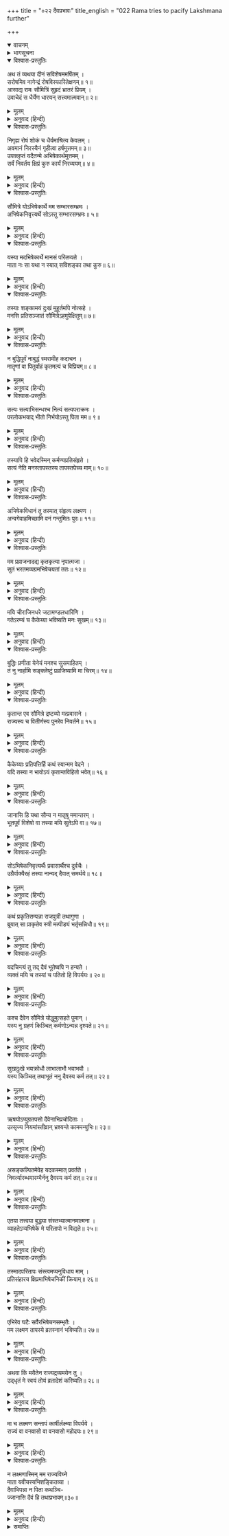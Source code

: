 +++
title = "०२२ दैवप्रभावः"
title_english = "022 Rama tries to pacify Lakshmana further"

+++
<details open><summary>वाचनम्</summary>
<div caption="श्रीराम-हरिसीताराममूर्ति-घनपाठिभ्यां वचनम्" class="audioEmbed" src="https://archive.org/download/Ramayana-recitation-Sriram-harisItArAmamUrti-Ghanapaati-v2/Kanda_2/Kanda_2_AYK-022-Daiva_Prabhavaha.mp3"></div>
</details>

<details><summary>भागसूचना</summary>

22. श्रीरामका लक्ष्मणको समझाते हुए अपने वनवासमें दैवको ही कारण बताना और अभिषेककी सामग्रीको हटा लेनेका आदेश देना
</details>

<details open><summary>विश्वास-प्रस्तुतिः</summary>

अथ तं व्यथया दीनं सविशेषममर्षितम् ।  
सरोषमिव नागेन्द्रं रोषविस्फारितेक्षणम्॥ १॥  
आसाद्य रामः सौमित्रिं सुहृदं भ्रातरं प्रियम् ।  
उवाचेदं स धैर्येण धारयन् सत्त्वमात्मवान्॥ २॥
</details>

<details><summary>मूलम्</summary>

अथ तं व्यथया दीनं सविशेषममर्षितम् ।  
सरोषमिव नागेन्द्रं रोषविस्फारितेक्षणम्॥ १॥  
आसाद्य रामः सौमित्रिं सुहृदं भ्रातरं प्रियम् ।  
उवाचेदं स धैर्येण धारयन् सत्त्वमात्मवान्॥ २॥
</details>

<details><summary>अनुवाद (हिन्दी)</summary>

(श्रीरामके राज्याभिषेकमें विघ्न पड़नेके कारण) सुमित्राकुमार लक्ष्मण मानसिक व्यथासे बहुत दुःखी थे । उनके मनमें विशेष अमर्ष भरा हुआ था । वे रोषसे भरे हुए गजराजकी भाँति क्रोधसे आँखें फाड़-फाड़कर देख रहे थे । अपने मनको वशमें रखनेवाले श्रीराम धैर्यपूर्वक चित्तको निर्विकाररूपसे काबूमें रखते हुए अपने हितैषी सुहृद् प्रिय भाई लक्ष्मणके पास जाकर इस प्रकार बोले—॥ १-२॥
</details>

<details open><summary>विश्वास-प्रस्तुतिः</summary>

निगृह्य रोषं शोकं च धैर्यमाश्रित्य केवलम् ।  
अवमानं निरस्यैनं गृहीत्वा हर्षमुत्तमम्॥ ३॥  
उपक्लृप्तं यदैतन्मे अभिषेकार्थमुत्तमम् ।  
सर्वं निवर्तय क्षिप्रं कुरु कार्यं निरव्ययम्॥ ४॥
</details>

<details><summary>मूलम्</summary>

निगृह्य रोषं शोकं च धैर्यमाश्रित्य केवलम् ।  
अवमानं निरस्यैनं गृहीत्वा हर्षमुत्तमम्॥ ३॥  
उपक्लृप्तं यदैतन्मे अभिषेकार्थमुत्तमम् ।  
सर्वं निवर्तय क्षिप्रं कुरु कार्यं निरव्ययम्॥ ४॥
</details>

<details><summary>अनुवाद (हिन्दी)</summary>

‘लक्ष्मण! केवल धैर्यका आश्रय लेकर अपने मनके क्रोध और शोकको दूर करो, चित्तसे अपमानकी भावना निकाल दो और हृदयमें भलीभाँति हर्ष भरकर मेरे अभिषेकके लिये यह जो उत्तम सामग्री एकत्र की गयी है, इसे शीघ्र हटा दो और ऐसा कार्य करो, जिससे मेरे वनगमनमें बाधा उपस्थित न हो॥ ३-४॥
</details>

<details open><summary>विश्वास-प्रस्तुतिः</summary>

सौमित्रे योऽभिषेकार्थे मम सम्भारसम्भ्रमः ।  
अभिषेकनिवृत्त्यर्थे सोऽस्तु सम्भारसम्भ्रमः॥ ५॥
</details>

<details><summary>मूलम्</summary>

सौमित्रे योऽभिषेकार्थे मम सम्भारसम्भ्रमः ।  
अभिषेकनिवृत्त्यर्थे सोऽस्तु सम्भारसम्भ्रमः॥ ५॥
</details>

<details><summary>अनुवाद (हिन्दी)</summary>

‘सुमित्रानन्दन! अबतक अभिषेकके लिये सामग्री जुटानेमें जो तुम्हारा उत्साह था, वह इसे रोकने और मेरे वन जानेकी तैयारी करनेमें होना चाहिये॥ ५॥
</details>

<details open><summary>विश्वास-प्रस्तुतिः</summary>

यस्या मदभिषेकार्थे मानसं परितप्यते ।  
माता नः सा यथा न स्यात् सविशङ्का तथा कुरु॥ ६॥
</details>

<details><summary>मूलम्</summary>

यस्या मदभिषेकार्थे मानसं परितप्यते ।  
माता नः सा यथा न स्यात् सविशङ्का तथा कुरु॥ ६॥
</details>

<details><summary>अनुवाद (हिन्दी)</summary>

‘मेरे अभिषेकके कारण जिसके चित्तमें संताप हो रहा है, उस हमारी माता कैकेयीको जिससे किसी तरहकी शङ्का न रह जाय, वही काम करो॥ ६॥
</details>

<details open><summary>विश्वास-प्रस्तुतिः</summary>

तस्याः शङ्कामयं दुःखं मुहूर्तमपि नोत्सहे ।  
मनसि प्रतिसञ्जातं सौमित्रेऽहमुपेक्षितुम्॥ ७॥
</details>

<details><summary>मूलम्</summary>

तस्याः शङ्कामयं दुःखं मुहूर्तमपि नोत्सहे ।  
मनसि प्रतिसञ्जातं सौमित्रेऽहमुपेक्षितुम्॥ ७॥
</details>

<details><summary>अनुवाद (हिन्दी)</summary>

‘लक्ष्मण! उसके मनमें संदेहके कारण दुःख उत्पन्न हो, इस बातको मैं दो घड़ीके लिये भी नहीं सह सकता और न इसकी उपेक्षा ही कर सकता हूँ॥
</details>

<details open><summary>विश्वास-प्रस्तुतिः</summary>

न बुद्धिपूर्वं नाबुद्धं स्मरामीह कदाचन ।  
मातॄणां वा पितुर्वाहं कृतमल्पं च विप्रियम्॥ ८॥
</details>

<details><summary>मूलम्</summary>

न बुद्धिपूर्वं नाबुद्धं स्मरामीह कदाचन ।  
मातॄणां वा पितुर्वाहं कृतमल्पं च विप्रियम्॥ ८॥
</details>

<details><summary>अनुवाद (हिन्दी)</summary>

‘मैंने यहाँ कभी जान-बूझकर या अनजानमें माताओंका अथवा पिताजीका कोई छोटा-सा भी अपराध किया हो, ऐसा याद नहीं आता॥ ८॥
</details>

<details open><summary>विश्वास-प्रस्तुतिः</summary>

सत्यः सत्याभिसन्धश्च नित्यं सत्यपराक्रमः ।  
परलोकभयाद् भीतो निर्भयोऽस्तु पिता मम॥ ९॥
</details>

<details><summary>मूलम्</summary>

सत्यः सत्याभिसन्धश्च नित्यं सत्यपराक्रमः ।  
परलोकभयाद् भीतो निर्भयोऽस्तु पिता मम॥ ९॥
</details>

<details><summary>अनुवाद (हिन्दी)</summary>

‘पिताजी सदा सत्यवादी और सत्यपराक्रमी रहे हैं । वे परलोकके भयसे सदा डरते रहते हैं; इसलिये मुझे वही काम करना चाहिये, जिससे मेरे पिताजीका पारलौकिक भय दूर हो जाय॥ ९॥
</details>

<details open><summary>विश्वास-प्रस्तुतिः</summary>

तस्यापि हि भवेदस्मिन् कर्मण्यप्रतिसंहृते ।  
सत्यं नेति मनस्तापस्तस्य तापस्तपेच्च माम्॥ १०॥
</details>

<details><summary>मूलम्</summary>

तस्यापि हि भवेदस्मिन् कर्मण्यप्रतिसंहृते ।  
सत्यं नेति मनस्तापस्तस्य तापस्तपेच्च माम्॥ १०॥
</details>

<details><summary>अनुवाद (हिन्दी)</summary>

‘यदि इस अभिषेकसम्बन्धी कार्यको रोक नहीं दिया गया तो पिताजीको भी मन-ही-मन यह सोचकर संताप होगा कि मेरी बात सच्ची नहीं हुई और उनका वह मनस्ताप मुझे सदा संतप्त करता रहेगा॥ १०॥
</details>

<details open><summary>विश्वास-प्रस्तुतिः</summary>

अभिषेकविधानं तु तस्मात् संहृत्य लक्ष्मण ।  
अन्वगेवाहमिच्छामि वनं गन्तुमितः पुरः॥ ११॥
</details>

<details><summary>मूलम्</summary>

अभिषेकविधानं तु तस्मात् संहृत्य लक्ष्मण ।  
अन्वगेवाहमिच्छामि वनं गन्तुमितः पुरः॥ ११॥
</details>

<details><summary>अनुवाद (हिन्दी)</summary>

‘लक्ष्मण! इन्हीं सब कारणोंसे मैं अपने अभिषेकका कार्य रोककर शीघ्र ही इस नगरसे वनको चला जाना चाहता हूँ॥ ११॥
</details>

<details open><summary>विश्वास-प्रस्तुतिः</summary>

मम प्रव्राजनादद्य कृतकृत्या नृपात्मजा ।  
सुतं भरतमव्यग्रमभिषेचयतां ततः॥ १२॥
</details>

<details><summary>मूलम्</summary>

मम प्रव्राजनादद्य कृतकृत्या नृपात्मजा ।  
सुतं भरतमव्यग्रमभिषेचयतां ततः॥ १२॥
</details>

<details><summary>अनुवाद (हिन्दी)</summary>

‘आज मेरे चले जानेसे कृतकृत्य हुई राजकुमारी कैकेयी अपने पुत्र भरतका निर्भय एवं निश्चिन्त होकर अभिषेक करावे॥ १२॥
</details>

<details open><summary>विश्वास-प्रस्तुतिः</summary>

मयि चीराजिनधरे जटामण्डलधारिणि ।  
गतेऽरण्यं च कैकेय्या भविष्यति मनः सुखम्॥ १३॥
</details>

<details><summary>मूलम्</summary>

मयि चीराजिनधरे जटामण्डलधारिणि ।  
गतेऽरण्यं च कैकेय्या भविष्यति मनः सुखम्॥ १३॥
</details>

<details><summary>अनुवाद (हिन्दी)</summary>

‘मैं वल्कल और मृगचर्म धारण करके सिरपर जटाजूट बाँधे जब वनको चला जाऊँगा, तभी कैकेयीके मनको सुख प्राप्त होगा॥ १३॥
</details>

<details open><summary>विश्वास-प्रस्तुतिः</summary>

बुद्धिः प्रणीता येनेयं मनश्च सुसमाहितम् ।  
तं नु नार्हामि सङ्क्लेष्टुं प्रव्रजिष्यामि मा चिरम्॥ १४॥
</details>

<details><summary>मूलम्</summary>

बुद्धिः प्रणीता येनेयं मनश्च सुसमाहितम् ।  
तं नु नार्हामि सङ्क्लेष्टुं प्रव्रजिष्यामि मा चिरम्॥ १४॥
</details>

<details><summary>अनुवाद (हिन्दी)</summary>

‘जिस विधाताने कैकेयीको ऐसी बुद्धि प्रदान की है तथा जिसकी प्रेरणासे उसका मन मुझे वन भेजनेमें अत्यन्त दृढ़ हो गया है, उसे विफलमनोरथ करके कष्ट देना मेरे लिये उचित नहीं है॥ १४॥
</details>

<details open><summary>विश्वास-प्रस्तुतिः</summary>

कृतान्त एव सौमित्रे द्रष्टव्यो मत्प्रवासने ।  
राज्यस्य च वितीर्णस्य पुनरेव निवर्तने॥ १५॥
</details>

<details><summary>मूलम्</summary>

कृतान्त एव सौमित्रे द्रष्टव्यो मत्प्रवासने ।  
राज्यस्य च वितीर्णस्य पुनरेव निवर्तने॥ १५॥
</details>

<details><summary>अनुवाद (हिन्दी)</summary>

‘सुमित्राकुमार! मेरे इस प्रवासमें तथा पिताद्वारा दिये हुए राज्यके फिर हाथसे निकल जानेमें दैवको ही कारण समझना चाहिये॥ १५॥
</details>

<details open><summary>विश्वास-प्रस्तुतिः</summary>

कैकेय्याः प्रतिपत्तिर्हि कथं स्यान्मम वेदने ।  
यदि तस्या न भावोऽयं कृतान्तविहितो भवेत्॥ १६॥
</details>

<details><summary>मूलम्</summary>

कैकेय्याः प्रतिपत्तिर्हि कथं स्यान्मम वेदने ।  
यदि तस्या न भावोऽयं कृतान्तविहितो भवेत्॥ १६॥
</details>

<details><summary>अनुवाद (हिन्दी)</summary>

‘मेरी समझसे कैकेयीका यह विपरीत मनोभाव दैवका ही विधान है । यदि ऐसा न होता तो वह मुझे वनमें भेजकर पीड़ा देनेका विचार क्यों करती॥ १६॥
</details>

<details open><summary>विश्वास-प्रस्तुतिः</summary>

जानासि हि यथा सौम्य न मातृषु ममान्तरम् ।  
भूतपूर्वं विशेषो वा तस्या मयि सुतेऽपि वा॥ १७॥
</details>

<details><summary>मूलम्</summary>

जानासि हि यथा सौम्य न मातृषु ममान्तरम् ।  
भूतपूर्वं विशेषो वा तस्या मयि सुतेऽपि वा॥ १७॥
</details>

<details><summary>अनुवाद (हिन्दी)</summary>

‘सौम्य! तुम तो जानते ही हो कि मेरे मनमें पहले भी कभी माताओंके प्रति भेदभाव नहीं हुआ और कैकेयी भी पहले मुझमें या अपने पुत्रमें कोई अन्तर नहीं समझती थी॥ १७॥
</details>

<details open><summary>विश्वास-प्रस्तुतिः</summary>

सोऽभिषेकनिवृत्त्यर्थैः प्रवासार्थैश्च दुर्वचैः ।  
उग्रैर्वाक्यैरहं तस्या नान्यद् दैवात् समर्थये॥ १८॥
</details>

<details><summary>मूलम्</summary>

सोऽभिषेकनिवृत्त्यर्थैः प्रवासार्थैश्च दुर्वचैः ।  
उग्रैर्वाक्यैरहं तस्या नान्यद् दैवात् समर्थये॥ १८॥
</details>

<details><summary>अनुवाद (हिन्दी)</summary>

‘मेरे अभिषेकको रोकने और मुझे वनमें भेजनेके लिये उसने राजाको प्रेरित करनेके निमित्त जिन भयंकर और कटुवचनोंका प्रयोग किया है, उन्हें साधारण मनुष्योंके लिये भी मुँहसे निकालना कठिन है । उसकी ऐसी चेष्टामें मैं दैवके सिवा दूसरे किसी कारणका समर्थन नहीं करता॥ १८॥
</details>

<details open><summary>विश्वास-प्रस्तुतिः</summary>

कथं प्रकृतिसम्पन्ना राजपुत्री तथागुणा ।  
ब्रूयात् सा प्राकृतेव स्त्री मत्पीड्यं भर्तृसन्निधौ॥ १९॥
</details>

<details><summary>मूलम्</summary>

कथं प्रकृतिसम्पन्ना राजपुत्री तथागुणा ।  
ब्रूयात् सा प्राकृतेव स्त्री मत्पीड्यं भर्तृसन्निधौ॥ १९॥
</details>

<details><summary>अनुवाद (हिन्दी)</summary>

‘यदि ऐसी बात न होती तो वैसे उत्तम स्वभाव और श्रेष्ठ गुणोंसे युक्त राजकुमारी कैकेयी एक साधारण स्त्रीकी भाँति अपने पतिके समीप मुझे पीड़ा देनेवाली बात कैसे कहती—मुझे कष्ट देनेके लिये रामको वनमें भेजनेका प्रस्ताव कैसे उपस्थित करती॥ १९॥
</details>

<details open><summary>विश्वास-प्रस्तुतिः</summary>

यदचिन्त्यं तु तद् दैवं भूतेष्वपि न हन्यते ।  
व्यक्तं मयि च तस्यां च पतितो हि विपर्ययः॥ २०॥
</details>

<details><summary>मूलम्</summary>

यदचिन्त्यं तु तद् दैवं भूतेष्वपि न हन्यते ।  
व्यक्तं मयि च तस्यां च पतितो हि विपर्ययः॥ २०॥
</details>

<details><summary>अनुवाद (हिन्दी)</summary>

‘जिसके विषयमें कभी कुछ सोचा न गया हो, वही दैवका विधान है । प्राणियोंमें अथवा उनके अधिष्ठाता देवताओंमें भी कोई ऐसा नहीं है, जो उस दैवके विधानको मेट सके; अतः निश्चय ही उसीकी प्रेरणासे मुझमें और कैकेयीमें यह भारी उलट-फेर हुआ है (मेरे हाथमें आया हुआ राज्य चला गया और कैकेयीकी बुद्धि बदल गयी)॥ २०॥
</details>

<details open><summary>विश्वास-प्रस्तुतिः</summary>

कश्च दैवेन सौमित्रे योद्धुमुत्सहते पुमान् ।  
यस्य नु ग्रहणं किञ्चित् कर्मणोऽन्यन्न दृश्यते॥ २१॥
</details>

<details><summary>मूलम्</summary>

कश्च दैवेन सौमित्रे योद्धुमुत्सहते पुमान् ।  
यस्य नु ग्रहणं किञ्चित् कर्मणोऽन्यन्न दृश्यते॥ २१॥
</details>

<details><summary>अनुवाद (हिन्दी)</summary>

‘सुमित्रानन्दन! कर्मोंके सुख-दुःखादिरूप फल प्राप्त होनेपर ही जिसका ज्ञान होता है, कर्मफलसे अन्यत्र कहीं भी जिसका पता नहीं चलता, उस दैवके साथ कौन पुरुष युद्ध कर सकता है?॥ २१॥
</details>

<details open><summary>विश्वास-प्रस्तुतिः</summary>

सुखदुःखे भयक्रोधौ लाभालाभौ भवाभवौ ।  
यस्य किञ्चित् तथाभूतं ननु दैवस्य कर्म तत्॥ २२॥
</details>

<details><summary>मूलम्</summary>

सुखदुःखे भयक्रोधौ लाभालाभौ भवाभवौ ।  
यस्य किञ्चित् तथाभूतं ननु दैवस्य कर्म तत्॥ २२॥
</details>

<details><summary>अनुवाद (हिन्दी)</summary>

‘सुख-दुःख, भय-क्रोध (क्षोभ), लाभ-हानि, उत्पत्ति और विनाश तथा इस प्रकारके और भी जितने परिणाम प्राप्त होते हैं, जिनका कोई कारण समझमें नहीं आता, वे सब दैवके ही कर्म हैं॥ २२॥
</details>

<details open><summary>विश्वास-प्रस्तुतिः</summary>

ऋषयोऽप्युग्रतपसो दैवेनाभिप्रचोदिताः ।  
उत्सृज्य नियमांस्तीव्रान् भ्रश्यन्ते काममन्युभिः॥ २३॥
</details>

<details><summary>मूलम्</summary>

ऋषयोऽप्युग्रतपसो दैवेनाभिप्रचोदिताः ।  
उत्सृज्य नियमांस्तीव्रान् भ्रश्यन्ते काममन्युभिः॥ २३॥
</details>

<details><summary>अनुवाद (हिन्दी)</summary>

‘उग्र तपस्वी ऋषि भी दैवसे प्रेरित होकर अपने तीव्र नियमोंको छोड़ बैठते और काम-क्रोधके द्वारा विवश हो मर्यादासे भ्रष्ट हो जाते हैं॥ २३॥
</details>

<details open><summary>विश्वास-प्रस्तुतिः</summary>

असङ्कल्पितमेवेह यदकस्मात् प्रवर्तते ।  
निवर्त्यारब्धमारम्भैर्ननु दैवस्य कर्म तत्॥ २४॥
</details>

<details><summary>मूलम्</summary>

असङ्कल्पितमेवेह यदकस्मात् प्रवर्तते ।  
निवर्त्यारब्धमारम्भैर्ननु दैवस्य कर्म तत्॥ २४॥
</details>

<details><summary>अनुवाद (हिन्दी)</summary>

‘जो बात बिना सोचे-विचारे अकस्मात् सिरपर आ पड़ती है और प्रयत्नोंद्वारा आरम्भ किये हुए कार्यको रोककर एक नया ही काण्ड उपस्थित कर देती है, अवश्य वह दैवका ही विधान है॥ २४॥
</details>

<details open><summary>विश्वास-प्रस्तुतिः</summary>

एतया तत्त्वया बुद्ध्या संस्तभ्यात्मानमात्मना ।  
व्याहतेऽप्यभिषेके मे परितापो न विद्यते॥ २५॥
</details>

<details><summary>मूलम्</summary>

एतया तत्त्वया बुद्ध्या संस्तभ्यात्मानमात्मना ।  
व्याहतेऽप्यभिषेके मे परितापो न विद्यते॥ २५॥
</details>

<details><summary>अनुवाद (हिन्दी)</summary>

‘इस तात्त्विक बुद्धिके द्वारा स्वयं ही मनको स्थिर कर लेनेके कारण मुझे अपने अभिषेकमें विघ्न पड़ जानेपर भी दुःख या संताप नहीं हो रहा है॥ २५॥
</details>

<details open><summary>विश्वास-प्रस्तुतिः</summary>

तस्मादपरितापः संस्त्वमप्यनुविधाय माम् ।  
प्रतिसंहारय क्षिप्रमाभिषेचनिकीं क्रियाम्॥ २६॥
</details>

<details><summary>मूलम्</summary>

तस्मादपरितापः संस्त्वमप्यनुविधाय माम् ।  
प्रतिसंहारय क्षिप्रमाभिषेचनिकीं क्रियाम्॥ २६॥
</details>

<details><summary>अनुवाद (हिन्दी)</summary>

‘इसी प्रकार तुम भी मेरे विचारका अनुसरण करके संतापशून्य हो राज्याभिषेकके इस आयोजनको शीघ्र बंद करा दो॥ २६॥
</details>

<details open><summary>विश्वास-प्रस्तुतिः</summary>

एभिरेव घटैः सर्वैरभिषेचनसम्भृतैः ।  
मम लक्ष्मण तापस्ये व्रतस्नानं भविष्यति॥ २७॥
</details>

<details><summary>मूलम्</summary>

एभिरेव घटैः सर्वैरभिषेचनसम्भृतैः ।  
मम लक्ष्मण तापस्ये व्रतस्नानं भविष्यति॥ २७॥
</details>

<details><summary>अनुवाद (हिन्दी)</summary>

‘लक्ष्मण! राज्याभिषेकके लिये सँजोकर रखे गये इन्हीं सब कलशोंद्वारा मेरा तापस-व्रतके संकल्पके लिये आवश्यक स्नान होगा॥ २७॥
</details>

<details open><summary>विश्वास-प्रस्तुतिः</summary>

अथवा किं मयैतेन राज्यद्रव्यमयेन तु ।  
उद‍्धृतं मे स्वयं तोयं व्रतादेशं करिष्यति॥ २८॥
</details>

<details><summary>मूलम्</summary>

अथवा किं मयैतेन राज्यद्रव्यमयेन तु ।  
उद‍्धृतं मे स्वयं तोयं व्रतादेशं करिष्यति॥ २८॥
</details>

<details><summary>अनुवाद (हिन्दी)</summary>

‘अथवा राज्याभिषेकसम्बन्धी मङ्गल द्रव्यमय इस कलशजलकी मुझे क्या आवश्यकता है? स्वयं मेरे द्वारा अपने हाथसे निकाला हुआ जल ही मेरे व्रतादेशका साधक होगा॥ २८॥
</details>

<details open><summary>विश्वास-प्रस्तुतिः</summary>

मा च लक्ष्मण सन्तापं कार्षीर्लक्ष्म्या विपर्यये ।  
राज्यं वा वनवासो वा वनवासो महोदयः॥ २९॥
</details>

<details><summary>मूलम्</summary>

मा च लक्ष्मण सन्तापं कार्षीर्लक्ष्म्या विपर्यये ।  
राज्यं वा वनवासो वा वनवासो महोदयः॥ २९॥
</details>

<details><summary>अनुवाद (हिन्दी)</summary>

‘लक्ष्मण! लक्ष्मीके इस उलट-फेरके विषयमें तुम कोई चिन्ता न करो । मेरे लिये राज्य अथवा वनवास दोनों समान हैं, बल्कि विशेष विचार करनेपर वनवास ही महान् अभ्युदयकारी प्रतीत होता है॥ २९॥
</details>

<details open><summary>विश्वास-प्रस्तुतिः</summary>

न लक्ष्मणास्मिन् मम राज्यविघ्ने  
माता यवीयस्यभिशङ्कितव्या ।  
दैवाभिपन्ना न पिता कथञ्चि-  
ज्जानासि दैवं हि तथाप्रभावम्॥३०॥
</details>

<details><summary>मूलम्</summary>

न लक्ष्मणास्मिन् मम राज्यविघ्ने  
माता यवीयस्यभिशङ्कितव्या ।  
दैवाभिपन्ना न पिता कथञ्चि-  
ज्जानासि दैवं हि तथाप्रभावम्॥३०॥
</details>

<details><summary>अनुवाद (हिन्दी)</summary>

‘लक्ष्मण! मेरे राज्याभिषेकमें जो विघ्न आया है, इसमें मेरी सबसे छोटी माता कारण है, ऐसी शङ्का नहीं करनी चाहिये; क्योंकि वह दैवके अधीन थी । इसी प्रकार पिताजी भी किसी तरह इसमें कारण नहीं हैं । तुम तो दैव और उसके अद्भुत प्रभावको जानते ही हो, वही कारण है’॥ ३०॥
</details>

<details><summary>समाप्तिः</summary>

इत्यार्षे श्रीमद्रामायणे वाल्मीकीये आदिकाव्येऽयोध्याकाण्डे द्वाविंशः सर्गः॥ २२॥  
इस प्रकार श्रीवाल्मीकिनिर्मित आर्षरामायण आदिकाव्यके अयोध्याकाण्डमें बाईसवाँ सर्ग पूरा हुआ॥ २२॥
</details>

